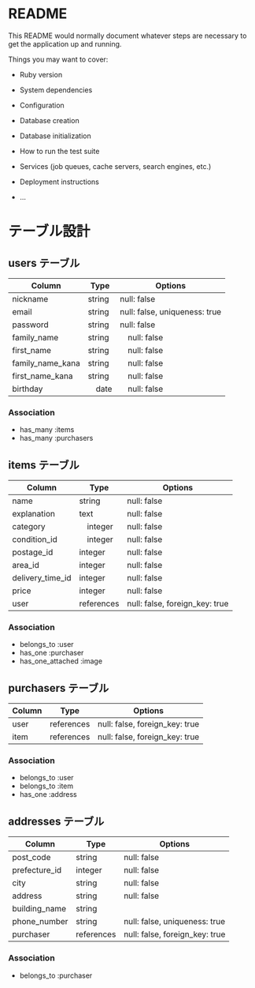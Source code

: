 # README

This README would normally document whatever steps are necessary to get the
application up and running.

Things you may want to cover:

* Ruby version

* System dependencies

* Configuration

* Database creation

* Database initialization

* How to run the test suite

* Services (job queues, cache servers, search engines, etc.)

* Deployment instructions

* ...
# テーブル設計

## users テーブル

| Column   | Type   | Options     |
| -------- | ------ | ----------- |
| nickname | string | null: false |
| email    | string | null: false, uniqueness: true|
| password | string | null: false |
| family_name | string |　null: false |
| first_name | string |　null: false |
| family_name_kana | string |　null: false |
| first_name_kana | string |　null: false |
| birthday |　date |　null: false |

### Association
- has_many :items
- has_many :purchasers
 
## items テーブル

| Column | Type   | Options     |
| ------ | ------ | ----------- |
| name   | string | null: false |
| explanation | text | null: false |
| category |　integer | null: false |
| condition_id |　integer | null: false |
| postage_id | integer | null: false |
| area_id | integer | null: false |
| delivery_time_id | integer | null: false |
| price | integer | null: false |
| user | references | null: false, foreign_key: true |

### Association
- belongs_to :user
- has_one :purchaser
- has_one_attached :image

## purchasers テーブル

| Column | Type       | Options                        |
| ------ | ---------- | ------------------------------ |
| user   | references | null: false, foreign_key: true |
| item   | references | null: false, foreign_key: true |

### Association
- belongs_to :user
- belongs_to :item
- has_one :address

## addresses テーブル

| Column  | Type       | Options                        |
| ------- | ---------- | ------------------------------ |
| post_code | string | null: false |
| prefecture_id | integer | null: false |
| city | string | null: false |
| address | string | null: false |
| building_name | string | ||
| phone_number | string | null: false, uniqueness: true |
| purchaser | references | null: false, foreign_key: true |

### Association
- belongs_to :purchaser

